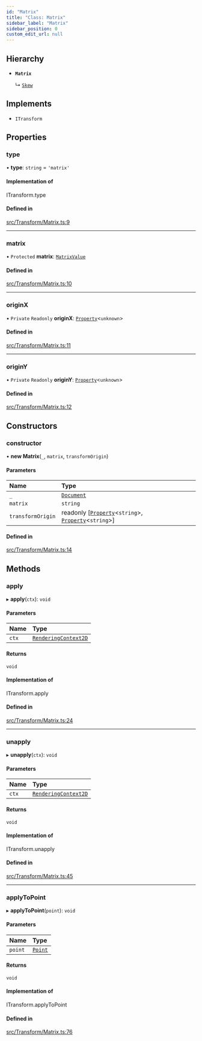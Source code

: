 ```yaml
---
id: "Matrix"
title: "Class: Matrix"
sidebar_label: "Matrix"
sidebar_position: 0
custom_edit_url: null
---
```


## Hierarchy

- **`Matrix`**

  ↳ [`Skew`](Skew.md)

## Implements

- `ITransform`

## Properties

### type

• **type**: `string` = `'matrix'`

#### Implementation of

ITransform.type

#### Defined in

[src/Transform/Matrix.ts:9](https://github.com/canvg/canvg/blob/5c58ee8/src/Transform/Matrix.ts#L9)

___

### matrix

• `Protected` **matrix**: [`MatrixValue`](../#matrixvalue)

#### Defined in

[src/Transform/Matrix.ts:10](https://github.com/canvg/canvg/blob/5c58ee8/src/Transform/Matrix.ts#L10)

___

### originX

• `Private` `Readonly` **originX**: [`Property`](Property.md)<`unknown`\>

#### Defined in

[src/Transform/Matrix.ts:11](https://github.com/canvg/canvg/blob/5c58ee8/src/Transform/Matrix.ts#L11)

___

### originY

• `Private` `Readonly` **originY**: [`Property`](Property.md)<`unknown`\>

#### Defined in

[src/Transform/Matrix.ts:12](https://github.com/canvg/canvg/blob/5c58ee8/src/Transform/Matrix.ts#L12)

## Constructors

### constructor

• **new Matrix**(`_`, `matrix`, `transformOrigin`)

#### Parameters

| Name | Type |
| :------ | :------ |
| `_` | [`Document`](Document.md) |
| `matrix` | `string` |
| `transformOrigin` | readonly [[`Property`](Property.md)<`string`\>, [`Property`](Property.md)<`string`\>] |

#### Defined in

[src/Transform/Matrix.ts:14](https://github.com/canvg/canvg/blob/5c58ee8/src/Transform/Matrix.ts#L14)

## Methods

### apply

▸ **apply**(`ctx`): `void`

#### Parameters

| Name | Type |
| :------ | :------ |
| `ctx` | [`RenderingContext2D`](../#renderingcontext2d) |

#### Returns

`void`

#### Implementation of

ITransform.apply

#### Defined in

[src/Transform/Matrix.ts:24](https://github.com/canvg/canvg/blob/5c58ee8/src/Transform/Matrix.ts#L24)

___

### unapply

▸ **unapply**(`ctx`): `void`

#### Parameters

| Name | Type |
| :------ | :------ |
| `ctx` | [`RenderingContext2D`](../#renderingcontext2d) |

#### Returns

`void`

#### Implementation of

ITransform.unapply

#### Defined in

[src/Transform/Matrix.ts:45](https://github.com/canvg/canvg/blob/5c58ee8/src/Transform/Matrix.ts#L45)

___

### applyToPoint

▸ **applyToPoint**(`point`): `void`

#### Parameters

| Name | Type |
| :------ | :------ |
| `point` | [`Point`](Point.md) |

#### Returns

`void`

#### Implementation of

ITransform.applyToPoint

#### Defined in

[src/Transform/Matrix.ts:76](https://github.com/canvg/canvg/blob/5c58ee8/src/Transform/Matrix.ts#L76)
